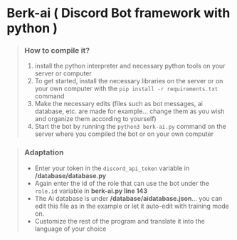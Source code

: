 # Berk-ai ( Discord Bot framework with python )

> ### How to compile it?
> 1) install the python interpreter and necessary python tools on your server or computer
> 2) To get started, install the necessary libraries on the server or on your own computer with the `pip install -r requirements.txt` command
> 3) Make the necessary edits (files such as bot messages, ai database, etc. are made for example... change them as you wish and organize them according to yourself)
> 4) Start the bot by running the `python3 berk-ai.py` command on the server where you compiled the bot or on your own computer

> ### Adaptation
> - Enter your token in the `discord_api_token` variable in **/database/database.py**
> - Again enter the id of the role that can use the bot under the `role.id` variable in **berk-ai.py line 143**
> - The Ai database is under **/database/aidatabase.json**... you can edit this file as in the example or let it auto-edit with training mode on.
> - Customize the rest of the program and translate it into the language of your choice

